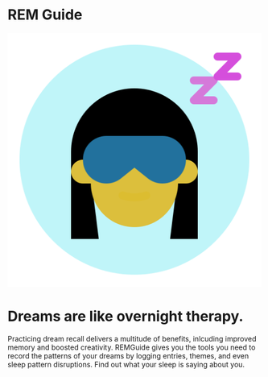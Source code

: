 # REM Guide
![REM Guide Logo](https://github.com/emilyloggins/REMGuide/blob/master/REMGuide/wwwroot/img/sleep.png)
# Dreams are like overnight therapy.
Practicing dream recall delivers a multitude of benefits, inlcuding improved memory and boosted creativity. REMGuide gives you the tools you need to record the patterns of your dreams by logging entries, themes, and even sleep pattern disruptions. Find out what your sleep is saying about you.


